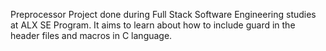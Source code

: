 Preprocessor
Project done during Full Stack Software Engineering studies at ALX SE Program. It aims to learn about how to include guard in the header files and macros in C language.
